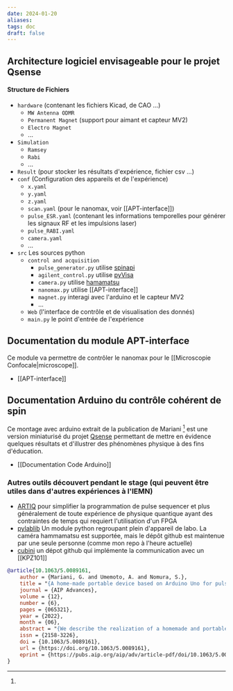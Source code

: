 ```yaml
---
date: 2024-01-20
aliases: 
tags: doc 
draft: false 
---
```


## Architecture logiciel envisageable pour le projet Qsense

#### Structure de Fichiers

- `hardware` (contenant les fichiers Kicad, de CAO ...)
	- `MW Antenna ODMR` 
	- `Permanent Magnet` (support pour aimant et capteur MV2)
	- `Electro Magnet`
	- ...
- `Simulation` 
	- `Ramsey`
	- `Rabi`
	- ...
- `Result` (pour stocker les résultats d'expérience, fichier csv ...)
- `conf` (Configuration des appareils et de l'expérience)
	- `x.yaml`
	- `y.yaml`
	- `z.yaml`
	- `scan.yaml` (pour le nanomax, voir [[APT-interface]])
	- `pulse_ESR.yaml` (contenant les informations temporelles pour générer les signaux RF et les impulsions laser)
	- `pulse_RABI.yaml`
	- `camera.yaml` 
	- ...
- `src` Les sources python
	- `control and acquisition`
		- `pulse_generator.py` utilise [spinapi](https://pypi.org/project/spinapi/)
		- `agilent_control.py` utilise [pyVisa](https://pypi.org/project/PyVISA/)
		- `camera.py` utilise [hamamatsu](https://pypi.org/project/hamamatsu/)
		- `nanomax.py` utilise [[APT-interface]]
		- `magnet.py` interagi avec l'arduino et le capteur MV2 
		- ...
	- `Web` (l'interface de contrôle et de visualisation des donnés)
	- `main.py` le point d'entrée de l'expérience


## Documentation du module APT-interface

Ce module va permettre de contrôler le nanomax pour le [[Microscopie Confocale|microscope]].

- [[APT-interface]]

## Documentation Arduino du contrôle cohérent de spin

Ce montage avec arduino extrait de la publication de Mariani [^1] est une version miniaturisé du projet [Qsense](https://github.com/yannickdusch/qsense) permettant de mettre en évidence quelques résultats et d'illustrer des phénomènes physique à des fins d'éducation.

- [[Documentation Code Arduino]]

### Autres outils découvert pendant le stage (qui peuvent être utiles dans d'autres expériences à l'IEMN)

- [ARTIQ](https://m-labs.hk/artiq/manual/introduction.html) pour simplifier la programmation de pulse sequencer et plus généralement de toute expérience de physique quantique ayant des contraintes de temps qui requiert l'utilisation d'un FPGA
- [pylablib](https://pylablib.readthedocs.io/en/latest/) Un module python regroupant plein d'appareil de labo. La caméra hammamatsu est supportée, mais le dépôt github est maintenue par une seule personne (comme mon repo à l'heure actuelle)
- [cubini](https://github.com/Schlabonski/cubini) un dépot github qui implémente la communication avec un [[KPZ101]] 


[^1]:
```bibtex
@article{10.1063/5.0089161,
    author = {Mariani, G. and Umemoto, A. and Nomura, S.},
    title = "{A home-made portable device based on Arduino Uno for pulsed magnetic resonance of NV centers in diamond}",
    journal = {AIP Advances},
    volume = {12},
    number = {6},
    pages = {065321},
    year = {2022},
    month = {06},
    abstract = "{We describe the realization of a homemade and portable setup to perform experiments of pulsed magnetic resonance of nitrogen-vacancy (NV) centers in diamonds. The system is fully implemented by using an Arduino Uno board equipped with an AVR microcontroller that is used as a transistor-transistor logic pulse sequencer to drive precise laser and microwave pulses with a resolution of 62.5 ns. The equipment is assembled with low-cost modules on a printed circuit board and placed in a compact box with a volume of 20 × 40 × 10 cm3. The detection system is based on a switched integrator and a photodiode in the vicinity of a diamond substrate and read by oversampling the analog-to-digital converter of Arduino Uno. We characterize a CVD diamond sample by performing the pulsed optically detected magnetic resonance and we show the possibility to perform a coherent manipulation of the electron spin of NV centers by driving Rabi oscillations up to 6 MHz with microwave powers within 1 W. We demonstrate different pulse sequences to study electron spin relaxation and dephasing. Finally, we propose additional modules and an antenna to perform the multifrequency manipulation of the electron spin by microwave and radio-frequency pulses. Compared to the previous studies, our system results in a low-cost setup with significantly reduced complexity, which finds application as a learning module for science education and enables a wider audience to access the magnetic resonance in diamond.}",
    issn = {2158-3226},
    doi = {10.1063/5.0089161},
    url = {https://doi.org/10.1063/5.0089161},
    eprint = {https://pubs.aip.org/aip/adv/article-pdf/doi/10.1063/5.0089161/16470477/065321\_1\_online.pdf},
}
```